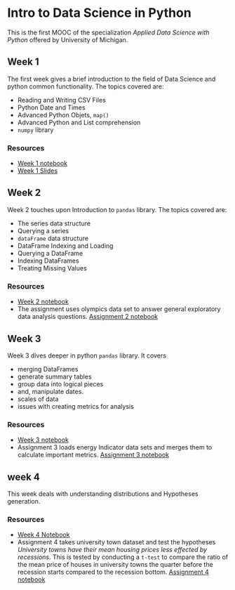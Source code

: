 # Intro to Data Science in Python
This is the first MOOC of the specialization _Applied Data Science with Python_ offered by University of Michigan.

## Week 1
The first week gives a brief introduction to the field of Data Science and python common functionality. The topics covered are:
* Reading and Writing CSV Files
* Python Date and Times
* Advanced Python Objets, `map()`
* Advanced Python and List comprehension
* `numpy` library

### Resources
* [Week 1 notebook](https://github.com/sumitkant/Coursera-UoM_Intro_to_Data_Science_in_Python/blob/master/Week%201/Week_1.ipynb)
* [Week 1 Slides](https://github.com/sumitkant/Coursera-UoM_Intro_to_Data_Science_in_Python/blob/master/Week%201/introdatasciencepython_week1.pdf)

## Week 2
Week 2 touches upon Introduction to `pandas` library. The topics covered are:
* The series data structure
* Querying a series
* `dataFrame` data structure
* DataFrame Indexing and Loading
* Querying a DataFrame
* Indexing DataFrames
* Treating Missing Values

### Resources
* [Week 2 notebook](https://github.com/sumitkant/Coursera-UoM_Intro_to_Data_Science_in_Python/blob/master/Week%202/Week_2.ipynb)
* The assignment uses olympics data set to answer general exploratory data analysis questions. [Assignment 2 notebook](https://github.com/sumitkant/Coursera-UoM_Intro_to_Data_Science_in_Python/blob/master/Week%202/Assignment_2.ipynb)

## Week 3
Week 3 dives deeper in python `pandas` library. It covers
* merging DataFrames
* generate summary tables
* group data into logical pieces
* and, manipulate dates. 
* scales of data
* issues with creating metrics for analysis

### Resources
* [Week 3 notebook](https://github.com/sumitkant/Coursera-UoM_Intro_to_Data_Science_in_Python/blob/master/Week%203/Week_3.ipynb)
* Assignment 3 loads energy Indicator data sets and merges them to calculate important metrics. [Assignment 3 notebook](https://github.com/sumitkant/Coursera-UoM_Intro_to_Data_Science_in_Python/blob/master/Week%203/Assignment_3.ipynb)

## week 4
This week deals with understanding distributions and Hypotheses generation. 

### Resources
* [Week 4 Notebook](https://github.com/sumitkant/Coursera-UoM_Intro_to_Data_Science_in_Python/blob/master/Week%204/Week_4.ipynb)
* Assignment 4 takes university town dataset and test the hypotheses _University towns have their mean housing prices less effected by recessions_. This is tested by conducting a `t-test` to compare the ratio of the mean price of houses in university towns the quarter before the recession starts compared to the recession bottom. [Assignment 4 notebook](https://github.com/sumitkant/Coursera-UoM_Intro_to_Data_Science_in_Python/blob/master/Week%204/Assignment_4.ipynb)
